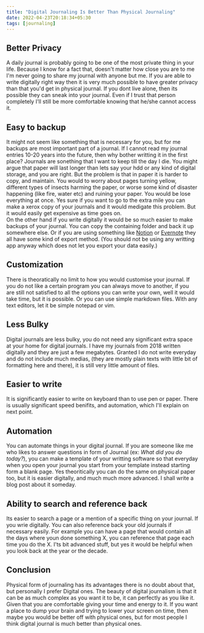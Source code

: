 ```yaml
---
title: "Digital Journaling Is Better Than Physical Journaling"
date: 2022-04-23T20:18:34+05:30
tags: [journaling]
---
```



## Better Privacy
A daily journal is probably going to be one of the most private thing in your life. Because I know for a fact that, doesn't matter how close you are to me I'm never going to share my journal with anyone but me. 
If you are able to write digitally right way then it is very much possible to have greater privacy than that you'd get in physical journal. If you dont live alone, then its possible they can sneak into your journal. Even if I trust that person completely I'll still be more comfortable knowing that he/she cannot access it. 

## Easy to backup
It might not seem like something that is necessary for you, but for me backups are most important part of a journal. If I cannot read my journal entries 10-20 years into the future, then why bother writting it in the first place? Journals are sonething that I want to keep till the day I die. 
You might argue that paper will last longer than lets say your hdd or any kind of digital storage, and you are right. But the problem is that in paper it is harder to copy, and maintain. You would to worry about pages turning yellow, different types of insects harming the paper, or worse some kind of disaster happening (like fire, water etc) and ruining your paper. You would be lose everything at once. Yes sure if you want to go to the extra mile you can make a xerox copy of your journals and it would medigate this problem. But it would easily get expensive as time goes on.  
On the other hand if you write digitally it would be so much easier to make backups of your journal. You can copy the containing folder and back it up somewhere else. Or if you are using something like <a href="https://notion.so/">Notion</a> or <a href="https://evernote.com/">Evernote</a> they all have some kind of export method. (You should not be using any writting app anyway which does not let you export your data easily.)

## Customization
There is theoratically no limit to how you would customise your journal. If you do not like a certain program you can always move to another, if you are still not satisfied to all the options you can write your own, well it would take time, but it is possible. Or you can use simple markdown files. With any text editors, let it be simple notepad or vim. 

## Less Bulky
Digital journals are less bulky, you do not need any significant extra space at your home for digital journals. I have my journals from 2018 written digitally and they are just a few megabytes. Granted I do not write everyday and do not include much medias, (they are mostly plain texts with little bit of formatting here and there), it is still very little amount of files.  

## Easier to write
It is significantly easier to write on keyboard than to use pen or paper. There is usually significant speed benifits, and automation, which I'll explain on next point.

## Automation
You can automate things in your digital journal. If you are someone like me who likes to answer questions in form of Journal (ex: <i>What did you do today?</i>), you can make a template of your writting software so that everyday when you open your journal you start from your template instead starting form a blank page. Yes theoritically you can do the same on physical paper too, but it is easier digitally, and much much more advanced. I shall write a blog post about it someday. 

## Ability to search and reference back
Its easier to search a page or a mention of a specific thing on your journal. If you wrie digitally. 
You can also reference back your old journals if necessary easily. For example you can have a page that would contain all the days where youn done something X, you can reference that page each time you do the X. I'ts bit advanced  stuff, but yes it would be helpful when you look back at the year or the decade. 

## Conclusion
Physical form of journaling has its advantages there is no doubt about that, but personally I prefer Digital ones. The beauty of digital journalism is that it can be as much complex as you want it to be, it can perfectly as you like it. Given that you are comfortable giving your time and energy to it. If you want a place to dump your brain and trying to lower your screen on time, then maybe you would be better off with physical ones, but for most people I think digital journal is much better than physical ones. 